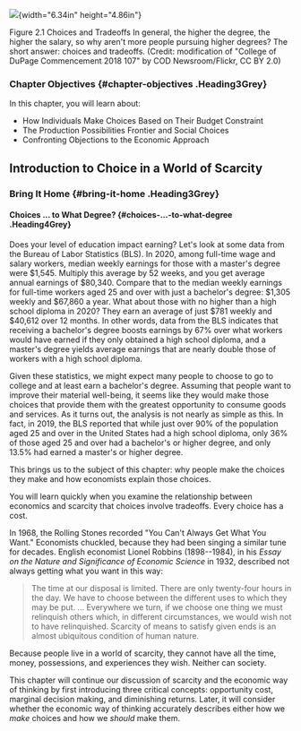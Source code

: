 ![](media/rId20.jpeg){width="6.34in" height="4.86in"}

Figure 2.1 Choices and Tradeoffs In general, the higher the degree, the
higher the salary, so why aren't more people pursuing higher degrees?
The short answer: choices and tradeoffs. (Credit: modification of
\"College of DuPage Commencement 2018 107\" by COD Newsroom/Flickr, CC
BY 2.0)

### Chapter Objectives {#chapter-objectives .Heading3Grey}

In this chapter, you will learn about:

-   How Individuals Make Choices Based on Their Budget Constraint
-   The Production Possibilities Frontier and Social Choices
-   Confronting Objections to the Economic Approach

## Introduction to Choice in a World of Scarcity

### Bring It Home {#bring-it-home .Heading3Grey}

#### Choices \... to What Degree? {#choices-...-to-what-degree .Heading4Grey}

Does your level of education impact earning? Let's look at some data
from the Bureau of Labor Statistics (BLS). In 2020, among full-time wage
and salary workers, median weekly earnings for those with a master's
degree were \$1,545. Multiply this average by 52 weeks, and you get
average annual earnings of \$80,340. Compare that to the median weekly
earnings for full-time workers aged 25 and over with just a bachelor's
degree: \$1,305 weekly and \$67,860 a year. What about those with no
higher than a high school diploma in 2020? They earn an average of just
\$781 weekly and \$40,612 over 12 months. In other words, data from the
BLS indicates that receiving a bachelor's degree boosts earnings by 67%
over what workers would have earned if they only obtained a high school
diploma, and a master's degree yields average earnings that are nearly
double those of workers with a high school diploma.

Given these statistics, we might expect many people to choose to go to
college and at least earn a bachelor's degree. Assuming that people want
to improve their material well-being, it seems like they would make
those choices that provide them with the greatest opportunity to consume
goods and services. As it turns out, the analysis is not nearly as
simple as this. In fact, in 2019, the BLS reported that while just over
90% of the population aged 25 and over in the United States had a high
school diploma, only 36% of those aged 25 and over had a bachelor\'s or
higher degree, and only 13.5% had earned a master\'s or higher degree.

This brings us to the subject of this chapter: why people make the
choices they make and how economists explain those choices.

You will learn quickly when you examine the relationship between
economics and scarcity that choices involve tradeoffs. Every choice has
a cost.

In 1968, the Rolling Stones recorded "You Can't Always Get What You
Want." Economists chuckled, because they had been singing a similar tune
for decades. English economist Lionel Robbins (1898--1984), in his
*Essay on the Nature and Significance of Economic Science* in 1932,
described not always getting what you want in this way:

> The time at our disposal is limited. There are only twenty-four hours
> in the day. We have to choose between the different uses to which they
> may be put. \... Everywhere we turn, if we choose one thing we must
> relinquish others which, in different circumstances, we would wish not
> to have relinquished. Scarcity of means to satisfy given ends is an
> almost ubiquitous condition of human nature.

Because people live in a world of scarcity, they cannot have all the
time, money, possessions, and experiences they wish. Neither can
society.

This chapter will continue our discussion of scarcity and the economic
way of thinking by first introducing three critical concepts:
opportunity cost, marginal decision making, and diminishing returns.
Later, it will consider whether the economic way of thinking accurately
describes either how we *make* choices and how we *should* make them.
